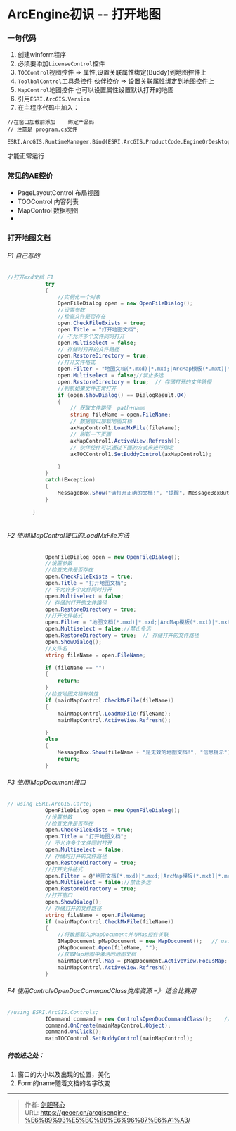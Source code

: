 # ArcEngine初识 -- 打开地图



  
### 一句代码

1. 创建winform程序
1. 必须要添加```LicenseControl```控件
1.  ```TOCControl```视图控件  => 属性,设置关联属性绑定(Buddy)到地图控件上
1.  ```ToolbalControl```工具条控件   伙伴控价  => 设置关联属性绑定到地图控件上
1.  ```MapControl```地图控件  也可以设置属性设置默认打开的地图
1. 引用```ESRI.ArcGIS.Version```
1. 在主程序代码中加入：
```
//在窗口加载前添加    绑定产品码
// 注意是 program.cs文件
 ESRI.ArcGIS.RuntimeManager.Bind(ESRI.ArcGIS.ProductCode.EngineOrDesktop);
```
才能正常运行

### 常见的AE控价
- PageLayoutControl 布局视图
- TOOControl 内容列表
- MapControl 数据视图
- 

### 打开地图文档
###### F1 自己写的
```         c#
//打开mxd文档 F1
            try
            {
                //实例化一个对象
                OpenFileDialog open = new OpenFileDialog();
                //设置参数
                //检查文件是否存在
                open.CheckFileExists = true;
                open.Title = "打开地图文档";
                // 不允许多个文件同时打开
                open.Multiselect = false;
                // 存储时打开的文件路径
                open.RestoreDirectory = true;
                //打开文件格式
                open.Filter = "地图文档(*.mxd)|*.mxd;|ArcMap模板(*.mxt)|*.mxt";|所有地图格式(*.mxd;*.mxt;*.pmf)|*.mxd;*.mxt;*.pmf"/文件过滤条件
                open.Multiselect = false;//禁止多选
                open.RestoreDirectory = true;  // 存储打开的文件路径
                //判断如果文件正常打开
                if (open.ShowDialog() == DialogResult.OK)
                {
                    // 获取文件路径  path+name
                    string fileName = open.FileName;
                    // 数据窗口加载地图文档
                    axMapControl1.LoadMxFile(fileName);
                    // 刷新一下页面
                    axMapControl1.ActiveView.Refresh();
                    // 伙伴控件可以通过下面的方式来进行绑定
                    axTOCControl1.SetBuddyControl(axMapControl1);

                }
            }
            catch(Exception)
            {
                MessageBox.Show("请打开正确的文档!", "提醒", MessageBoxButtons.OK, MessageBoxIcon.Information);
            }

        }
       
```
###### F2 使用IMapControl接口的LoadMxFile方法
```c#
            OpenFileDialog open = new OpenFileDialog();
            //设置参数
            //检查文件是否存在
            open.CheckFileExists = true;
            open.Title = "打开地图文档";
            // 不允许多个文件同时打开
            open.Multiselect = false;
            // 存储时打开的文件路径
            open.RestoreDirectory = true;
            //打开文件格式
            open.Filter = "地图文档(*.mxd)|*.mxd;|ArcMap模板(*.mxt)|*.mxt;|所有地图格式(*.mxd;*.mxt;*.pmf)|*.mxd;*.mxt;*.pmf";//文件过滤条件
            open.Multiselect = false;//禁止多选
            open.RestoreDirectory = true;  // 存储打开的文件路径
            open.ShowDialog();
            //文件名
            string fileName = open.FileName;

            if (fileName == "")
            {
                return;
            }
            //检查地图文档有效性
            if (mainMapControl.CheckMxFile(fileName))
            {
                mainMapControl.LoadMxFile(fileName);
                mainMapControl.ActiveView.Refresh();

            }
            else
            {
                MessageBox.Show(fileName + "是无效的地图文档!", "信息提示");
                return;
            }

```
###### F3 使用IMapDocument接口

```c#
// using ESRI.ArcGIS.Carto;
            OpenFileDialog open = new OpenFileDialog();
            //设置参数
            //检查文件是否存在
            open.CheckFileExists = true;
            open.Title = "打开地图文档";
            // 不允许多个文件同时打开
            open.Multiselect = false;
            // 存储时打开的文件路径
            open.RestoreDirectory = true;
            //打开文件格式
            open.Filter = @"地图文档(*.mxd)|*.mxd;|ArcMap模板(*.mxt)|*.mxt;|所有地图格式(*.mxd;*.mxt;*.pmf)|*.mxd;*.mxt;*.pmf";//文件过滤条件
            open.Multiselect = false;//禁止多选
            open.RestoreDirectory = true;
            //打开窗口
            open.ShowDialog();
            // 存储打开的文件路径
            string fileName = open.FileName;
            if (mainMapControl.CheckMxFile(fileName))
            {
                //将数据载入pMapDocument并与Map控件关联
                IMapDocument pMapDocument = new MapDocument();   // using ESRI.ArcGIS.Carto;
                pMapDocument.Open(fileName, "");
                //获取Map地图中激活的地图文档
                mainMapControl.Map = pMapDocument.ActiveView.FocusMap;
                mainMapControl.ActiveView.Refresh();
            }

```
###### F4 使用ControlsOpenDocCommandClass类库资源 =》 适合比赛用
```c#
//using ESRI.ArcGIS.Controls;
            ICommand command = new ControlsOpenDocCommandClass();    //using ESRI.ArcGIS.Controls;
            command.OnCreate(mainMapControl.Object);
            command.OnClick();
            mainTOCControl.SetBuddyControl(mainMapControl);

```

##### 待改进之处： 
1. 窗口的大小以及出现的位置，美化
2. Form的name随着文档的名字改变

---

> 作者: [剑胆琴心](http://geoer.cn)  
> URL: https://geoer.cn/arcgisengine-%E6%89%93%E5%BC%80%E6%96%87%E6%A1%A3/  

